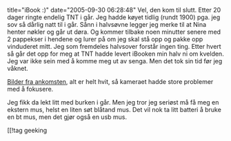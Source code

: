 title="iBook :)"
date="2005-09-30 06:28:48"
Vel, den kom til slutt. Etter 20 dager ringte endelig TNT i går. Jeg hadde køyet tidlig (rundt 1900) pga. jeg sov så dårlig natt til i går. Sånn i halvsøvne legger jeg merke til at Nina henter nøkler og går ut døra. Og kommer tilbake noen minutter senere med 2 pappekser i hendene og lurer på om jeg skal stå opp og pakke opp vinduderet mitt. Jeg som fremdeles halvsover forstår ingen ting. Etter hvert så går det opp for meg at TNT hadde levert iBooken min halv ni om kvelden. Jeg var ikke sein med å komme meg ut av senga. Men det tok sin tid før jeg våknet.

<a href="http://gallery.sakarias.net/Mac%20ankomst/">Bilder fra ankomsten</a>, alt er helt hvit, så kameraet hadde store problemer med å fokusere.

Jeg fikk da lekt litt med burken i går. Men jeg tror jeg seriøst må få meg en ekstern mus, helst en liten søt blåtand mus. Det vil nok ta litt batteri å bruke en bt mus, men det gjør også en usb mus.

[[!tag  geeking
